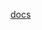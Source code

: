 [docs](https://raw.githubusercontent.com/MikalaiYatsyna/terraform-aws-eks/master/README.md ':include')